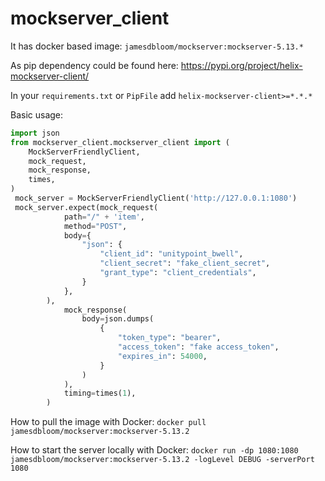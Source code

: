 # mockserver_client
It has docker based image: ``jamesdbloom/mockserver:mockserver-5.13.*``

As pip dependency could be found here: https://pypi.org/project/helix-mockserver-client/

In your ``requirements.txt`` or ```PipFile```  add ```helix-mockserver-client>=*.*.*```

Basic usage:

```python
import json
from mockserver_client.mockserver_client import (
    MockServerFriendlyClient,
    mock_request,
    mock_response,
    times,
)
 mock_server = MockServerFriendlyClient('http://127.0.0.1:1080')
 mock_server.expect(mock_request(
            path="/" + 'item',
            method="POST",
            body={
                "json": {
                    "client_id": "unitypoint_bwell",
                    "client_secret": "fake_client_secret",
                    "grant_type": "client_credentials",
                }
            },
        ),
            mock_response(
                body=json.dumps(
                    {
                        "token_type": "bearer",
                        "access_token": "fake access_token",
                        "expires_in": 54000,
                    }
                )
            ),
            timing=times(1),
        )
```
How to pull the image with Docker:
```docker pull jamesdbloom/mockserver:mockserver-5.13.2```

How to start the server locally with Docker:
```docker run -dp 1080:1080 jamesdbloom/mockserver:mockserver-5.13.2 -logLevel DEBUG -serverPort 1080```
